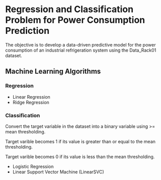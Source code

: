 # Regression and Classification Problem for Power Consumption Prediction
The objective is to develop a data-driven predictive model for the power consumption of an industrial refrigeration system using the Data_Rack01 dataset.
## Machine Learning Algorithms
### Regression 
* Linear Regression
* Ridge Regression
### Classification
Convert the target variable in the dataset into a binary variable using >= mean thresholding.

Target varible becomes 1 if its value is greater than or equal to the mean thresholding.

Target varible becomes 0 if its value is less than the mean thresholding.
* Logistic Regression
* Linear Support Vector Machine (LinearSVC)
